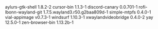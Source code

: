 aylurs-gtk-shell 1.8.2-2
cursor-bin 1.1.3-1
discord-canary 0.0.701-1
rofi-lbonn-wayland-git 1.7.5.wayland3.r50.g2baa809d-1
simple-mtpfs 0.4.0-1
vial-appimage v0.7.3-1
windsurf 1.10.3-1
xwaylandvideobridge 0.4.0-2
yay 12.5.0-1
zen-browser-bin 1.13.2b-1
